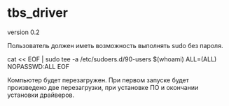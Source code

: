 # tbs_driver
version 0.2

Пользователь должен иметь возможность выполнять sudo без пароля.

cat << EOF | sudo tee -a /etc/sudoers.d/90-users
$(whoami) ALL=(ALL) NOPASSWD:ALL
EOF

Компьютер будет перезагружен. При первом запуске будет произведено две перезагрузки, при установке ПО и окончании установки драйверов.
